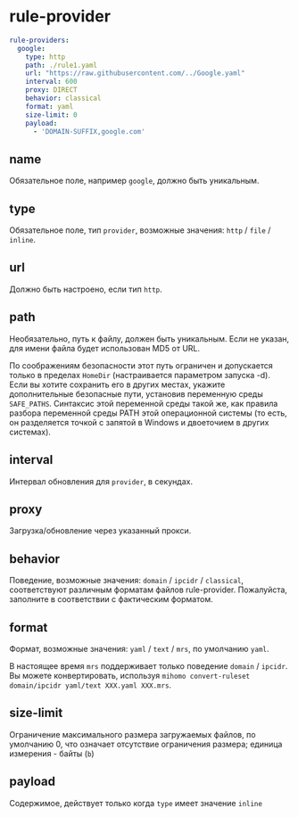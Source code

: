 # rule-provider

```{.yaml linenums="1"}
rule-providers:
  google:
    type: http
    path: ./rule1.yaml
    url: "https://raw.githubusercontent.com/../Google.yaml"
    interval: 600
    proxy: DIRECT
    behavior: classical
    format: yaml
    size-limit: 0
    payload:
      - 'DOMAIN-SUFFIX,google.com'
```

## name

Обязательное поле, например `google`, должно быть уникальным.

## type

Обязательное поле, тип `provider`, возможные значения: `http` / `file` / `inline`.

## url

Должно быть настроено, если тип `http`.

## path

Необязательно, путь к файлу, должен быть уникальным. Если не указан, для имени файла будет использован MD5 от URL.

По соображениям безопасности этот путь ограничен и допускается только в пределах `HomeDir` (настраивается параметром запуска -d). Если вы хотите сохранить его в других местах, укажите дополнительные безопасные пути, установив переменную среды `SAFE_PATHS`. Синтаксис этой переменной среды такой же, как правила разбора переменной среды PATH этой операционной системы (то есть, он разделяется точкой с запятой в Windows и двоеточием в других системах).

## interval

Интервал обновления для `provider`, в секундах.

## proxy

Загрузка/обновление через указанный прокси.

## behavior

Поведение, возможные значения: `domain` / `ipcidr` / `classical`, соответствуют различным форматам файлов rule-provider. Пожалуйста, заполните в соответствии с фактическим форматом.

## format

Формат, возможные значения: `yaml` / `text` / `mrs`, по умолчанию `yaml`.

В настоящее время `mrs` поддерживает только поведение `domain` / `ipcidr`. Вы можете конвертировать, используя `mihomo convert-ruleset domain/ipcidr yaml/text XXX.yaml XXX.mrs`.

## size-limit

Ограничение максимального размера загружаемых файлов, по умолчанию 0, что означает отсутствие ограничения размера; единица измерения - байты (`b`)

## payload

Содержимое, действует только когда `type` имеет значение `inline` 
